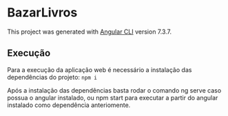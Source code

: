 # BazarLivros

This project was generated with [Angular CLI](https://github.com/angular/angular-cli) version 7.3.7.

<h2> Execução </h2>

Para a execução da aplicação web é necessário a instalação das dependências do projeto:
`npm i`

Após a instalação das dependências basta rodar o comando ng serve caso possua o angular instalado, ou npm start para executar a partir do angular instalado como dependência anteriomente.




